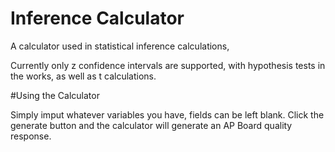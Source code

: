 # Inference Calculator
A calculator used in statistical inference calculations,

Currently only z confidence intervals are supported, with hypothesis tests in the works, as well as t calculations.

#Using the Calculator

Simply imput whatever variables you have, fields can be left blank. Click the generate button and the calculator will generate an AP Board quality response.
